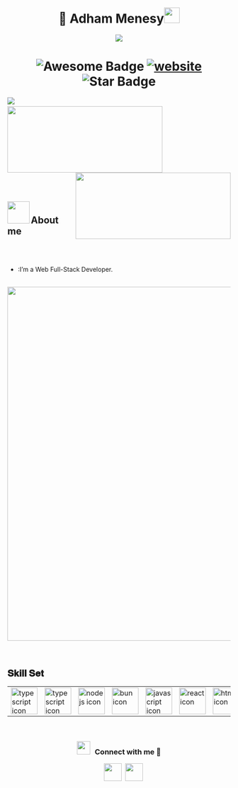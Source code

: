 <h1 align="center"> 👋 Adham Menesy<img src="https://media.giphy.com/media/hvRJCLFzcasrR4ia7z/giphy.gif" width="35"></h1>
<p align="center">
  <a href="https://github.com/fairyland0926"><img src="https://readme-typing-svg.herokuapp.com/?lines=Web%20Developer;Backend%20Developer;3%2B%20years%20of%20coding%20experience;Always%20learning%20new%20tech&font=Pacifico&center=true&width=650&height=120&color=58a6ff&vCenter=true&size=45%22"></a>
</p>

<p align='center'>
 <h1 align="center">
  <img src="https://cdn.rawgit.com/sindresorhus/awesome/d7305f38d29fed78fa85652e3a63e154dd8e8829/media/badge.svg" alt="Awesome Badge"/>
  <a href="/"><img src="https://img.shields.io/static/v1?label=&labelColor=505050&message=findwrk&color=%230076D6&style=flat&logo=google-chrome&logoColor=%230076D6" alt="website"/></a>
  <img src="https://img.shields.io/static/v1?label=%F0%9F%8C%9F&message=If%20Useful&style=style=flat&color=BC4E99" alt="Star Badge"/>
</h1>

<img align="left" src="https://visitor-badge.laobi.icu/badge?page_id=adhammenesy" />

<h1 align="center"></h1>
<img align="left" height="150px" width="350px" src="https://github-readme-stats.vercel.app/api?username=adhammenesy&count_private=true&show_icons=true&theme=tokyonight" />
<img align="right" height="150px" width="350px" src="https://github-readme-stats.vercel.app/api/top-langs/?username=adhammenesy&layout=compact&theme=aura&langs_count=9" />
<img height="150" />
<br><br>

<br><br>
<img align="left" src = "https://user-images.githubusercontent.com/63050133/156777293-72a6e681-2582-4a9d-ad92-09d1181d47c7.gif" width = 50px height=50px>
<h2 align="left" font-weight="bold">About me</h2>  
<br><br>

- :I’m a Web Full-Stack Developer.
<br>

<a href="https://github.com/ryo-ma/github-profile-trophy">
  <img width=800 src="https://github-profile-trophy.vercel.app/?username=adhammenesy&column=8&theme=darkhub&no-frame=true&no-bg=true"/>
</a>


<p align="center">
  </center>
</p>
<br>
<h2 font-weight="bold">𝐒𝐤𝐢𝐥𝐥 𝐒𝐞𝐭</h2>
<table>
  <tr>
    <td><img src="https://img.icons8.com/color/48/000000/php.png" width=60 alt="typescript icon"></td>
    <td><img src="https://img.icons8.com/color/48/000000/typescript.png" width=60 alt="typescript icon"></td>
    <td><img src="https://img.icons8.com/color/48/000000/nodejs.png" width=60 alt="nodejs icon"></td>
    <td><img src="https://bun.sh/logo.svg" width=60 alt="bun icon"></td>
    <td><img src="https://img.icons8.com/color/48/000000/javascript.png" width=60 alt="javascript icon"></td>
    <td><img src="https://img.icons8.com/color/48/000000/react-native.png" width=60 alt="react icon"></td>
    <td><img src="https://img.icons8.com/color/48/000000/html-5.png" width=60 alt="html icon"></td>
    <td><img src="https://img.icons8.com/color/48/000000/css3.png" width=60 alt="css icon"></td>
    <td><img src="https://raw.githubusercontent.com/isocpp/logos/master/cpp_logo.png" width=60 alt="ejs icon"></td>
    <td><img src="https://img.icons8.com/color/48/000000/python.png" width=60 alt="python icon"></td>
    <td><img src="https://img.icons8.com/color/48/000000/discord-logo.png" width=60 alt="discrod.js icon"></td>
    <td><img src="https://img.icons8.com/color/48/000000/mongodb.png" width=60 alt="mongodb icon"></td>
    <td><img src="https://img.icons8.com/color/48/000000/bootstrap.png" width=60 alt="bootstrap icon"></td>
    <td><img src="https://img.icons8.com/color/48/000000/tailwind_css.png" width=60 alt="tailwind icon"></td>
  </tr>

</table>
<br/>
<h3 align="center" > <img src="https://media.giphy.com/media/iY8CRBdQXODJSCERIr/giphy.gif" width="30" height="30" style="margin-right: 10px;">Connect with me 🤝 </h3>

<p align="center">

 <div align="center"  class="icons-social" style="margin-left: 10px;">
        <a style="margin-left: 10px;" target="_blank" href="https://almasa.host/">
		<img src="https://cdn.iconscout.com/icon/free/png-256/web-earth-online-market-planet-search-secure-1-9563.png" width="40" height="40"></a>
		<a style="margin-left: 5px;" target="_blank" href="https://discord.gg/Almasa">
					<img src="https://img.icons8.com/color/48/000000/discord-logo.png" width="40" height="40"></a>
      </div>

</p>

